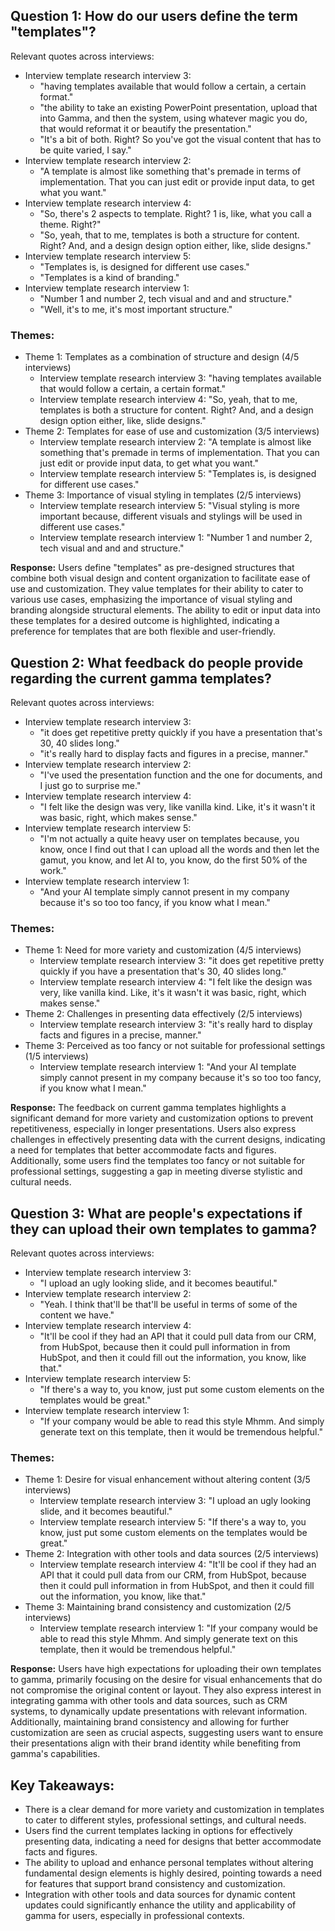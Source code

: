 ## Question 1: How do our users define the term "templates"?

Relevant quotes across interviews:
- Interview template research interview 3:
  - "having templates available that would follow a certain, a certain format."
  - "the ability to take an existing PowerPoint presentation, upload that into Gamma, and then the system, using whatever magic you do, that would reformat it or beautify the presentation."
  - "It's a bit of both. Right? So you've got the visual content that has to be quite varied, I say."
- Interview template research interview 2:
  - "A template is almost like something that's premade in terms of implementation. That you can just edit or provide input data, to get what you want."
- Interview template research interview 4:
  - "So, there's 2 aspects to template. Right? 1 is, like, what you call a theme. Right?"
  - "So, yeah, that to me, templates is both a structure for content. Right? And, and a design design option either, like, slide designs."
- Interview template research interview 5:
  - "Templates is, is designed for different use cases."
  - "Templates is a kind of branding."
- Interview template research interview 1:
  - "Number 1 and number 2, tech visual and and and structure."
  - "Well, it's to me, it's most important structure."

### Themes:
- Theme 1: Templates as a combination of structure and design (4/5 interviews)
  - Interview template research interview 3: "having templates available that would follow a certain, a certain format."
  - Interview template research interview 4: "So, yeah, that to me, templates is both a structure for content. Right? And, and a design design option either, like, slide designs."
- Theme 2: Templates for ease of use and customization (3/5 interviews)
  - Interview template research interview 2: "A template is almost like something that's premade in terms of implementation. That you can just edit or provide input data, to get what you want."
  - Interview template research interview 5: "Templates is, is designed for different use cases."
- Theme 3: Importance of visual styling in templates (2/5 interviews)
  - Interview template research interview 5: "Visual styling is more important because, different visuals and stylings will be used in different use cases."
  - Interview template research interview 1: "Number 1 and number 2, tech visual and and and structure."

**Response:** Users define "templates" as pre-designed structures that combine both visual design and content organization to facilitate ease of use and customization. They value templates for their ability to cater to various use cases, emphasizing the importance of visual styling and branding alongside structural elements. The ability to edit or input data into these templates for a desired outcome is highlighted, indicating a preference for templates that are both flexible and user-friendly.

## Question 2: What feedback do people provide regarding the current gamma templates?

Relevant quotes across interviews:
- Interview template research interview 3:
  - "it does get repetitive pretty quickly if you have a presentation that's 30, 40 slides long."
  - "it's really hard to display facts and figures in a precise, manner."
- Interview template research interview 2:
  - "I've used the presentation function and the one for documents, and I just go to surprise me."
- Interview template research interview 4:
  - "I felt like the design was very, like vanilla kind. Like, it's it wasn't it was basic, right, which makes sense."
- Interview template research interview 5:
  - "I'm not actually a quite heavy user on templates because, you know, once I find out that I can upload all the words and then let the gamut, you know, and let AI to, you know, do the first 50% of the work."
- Interview template research interview 1:
  - "And your AI template simply cannot present in my company because it's so too too fancy, if you know what I mean."

### Themes:
- Theme 1: Need for more variety and customization (4/5 interviews)
  - Interview template research interview 3: "it does get repetitive pretty quickly if you have a presentation that's 30, 40 slides long."
  - Interview template research interview 4: "I felt like the design was very, like vanilla kind. Like, it's it wasn't it was basic, right, which makes sense."
- Theme 2: Challenges in presenting data effectively (2/5 interviews)
  - Interview template research interview 3: "it's really hard to display facts and figures in a precise, manner."
- Theme 3: Perceived as too fancy or not suitable for professional settings (1/5 interviews)
  - Interview template research interview 1: "And your AI template simply cannot present in my company because it's so too too fancy, if you know what I mean."

**Response:** The feedback on current gamma templates highlights a significant demand for more variety and customization options to prevent repetitiveness, especially in longer presentations. Users also express challenges in effectively presenting data with the current designs, indicating a need for templates that better accommodate facts and figures. Additionally, some users find the templates too fancy or not suitable for professional settings, suggesting a gap in meeting diverse stylistic and cultural needs.

## Question 3: What are people's expectations if they can upload their own templates to gamma?

Relevant quotes across interviews:
- Interview template research interview 3:
  - "I upload an ugly looking slide, and it becomes beautiful."
- Interview template research interview 2:
  - "Yeah. I think that'll be that'll be useful in terms of some of the content we have."
- Interview template research interview 4:
  - "It'll be cool if they had an API that it could pull data from our CRM, from HubSpot, because then it could pull information in from HubSpot, and then it could fill out the information, you know, like that."
- Interview template research interview 5:
  - "If there's a way to, you know, just put some custom elements on the templates would be great."
- Interview template research interview 1:
  - "If your company would be able to read this style Mhmm. And simply generate text on this template, then it would be tremendous helpful."

### Themes:
- Theme 1: Desire for visual enhancement without altering content (3/5 interviews)
  - Interview template research interview 3: "I upload an ugly looking slide, and it becomes beautiful."
  - Interview template research interview 5: "If there's a way to, you know, just put some custom elements on the templates would be great."
- Theme 2: Integration with other tools and data sources (2/5 interviews)
  - Interview template research interview 4: "It'll be cool if they had an API that it could pull data from our CRM, from HubSpot, because then it could pull information in from HubSpot, and then it could fill out the information, you know, like that."
- Theme 3: Maintaining brand consistency and customization (2/5 interviews)
  - Interview template research interview 1: "If your company would be able to read this style Mhmm. And simply generate text on this template, then it would be tremendous helpful."

**Response:** Users have high expectations for uploading their own templates to gamma, primarily focusing on the desire for visual enhancements that do not compromise the original content or layout. They also express interest in integrating gamma with other tools and data sources, such as CRM systems, to dynamically update presentations with relevant information. Additionally, maintaining brand consistency and allowing for further customization are seen as crucial aspects, suggesting users want to ensure their presentations align with their brand identity while benefiting from gamma's capabilities.

## Key Takeaways:
- There is a clear demand for more variety and customization in templates to cater to different styles, professional settings, and cultural needs.
- Users find the current templates lacking in options for effectively presenting data, indicating a need for designs that better accommodate facts and figures.
- The ability to upload and enhance personal templates without altering fundamental design elements is highly desired, pointing towards a need for features that support brand consistency and customization.
- Integration with other tools and data sources for dynamic content updates could significantly enhance the utility and applicability of gamma for users, especially in professional contexts.
